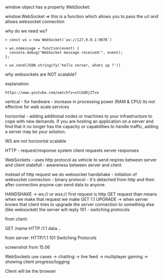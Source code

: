 window object has a property WebSocket:

window.WebSocket => this is a function which allows you to pass the url and allows websocket connection

why do we need ws?

```
> const ws = new WebSocket(`ws://127.0.0.1:9876`)

> ws.onmessage = function(event) {
  console.debug("WebSocket message received:", event);
};

> ws.send(JSON.stringify('hello server, whats up ?'))

```
why websockets are NOT scalable?

explanation: 
```
https://www.youtube.com/watch?v=xtCddOjITvo
```

vertical - for hardware  - increase in processing power (RAM & CPU) 
its not effective for web scale services

horizontal -  adding additional nodes or machines to your infrastructure to cope with new demands. If you are hosting an application on a server and find that it no longer has the capacity or capabilities to handle traffic, adding a server may be your solution.


WS are not horizontal scalable

HTTP - request/response system
client requests
server responses

WebSockets - uses http protocol as vehicle to send req/res between server and client
statefull - awareness between server and client 

instead of http request we do websocket handshake - initiation of websocket connection - binary protocol - it's detached from http and then after connection anyone can send data to anyone.

HANDSHAKE -> ws:// or wss://
first request is http GET request than means when we make that request we make GET 1.1 UPGRADE ->
when server knows that client tries to upgrade the server connection to something else (like websocket) 
the server will reply 101 - switching protocols

from client:

GET /name HTTP /1.1
data...

from server:
HTTP/1.1 101 Switching Protocols

screenshot from 15.06


WebSockets use cases
-> chatting
-> live feed
-> multiplayer gaming
-> showing client progress/logging

Client will be the browser